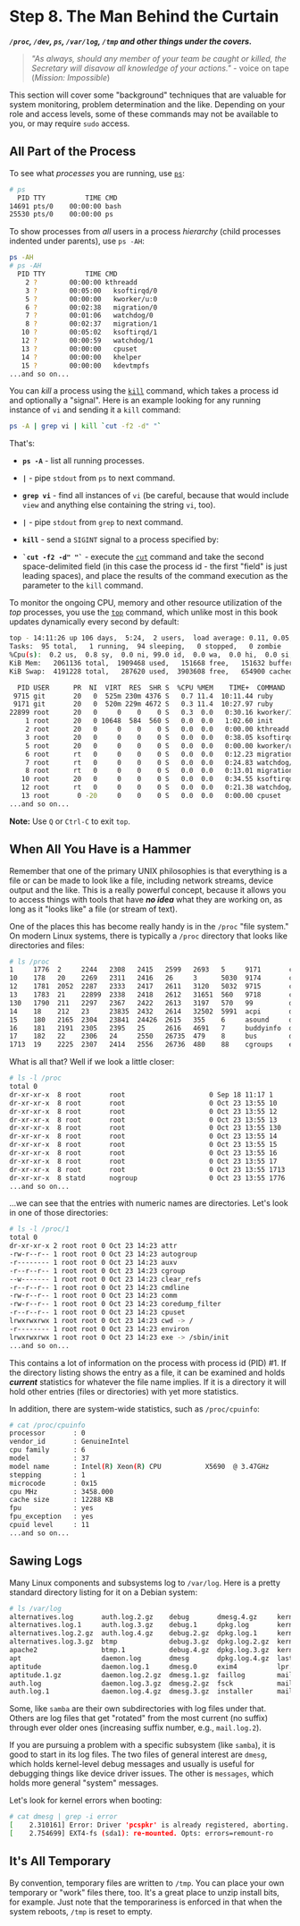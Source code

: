 # Step 8. The Man Behind the Curtain

***`/proc`, `/dev`, `ps`, `/var/log`, `/tmp` and other things under the
covers.***

> *"As always, should any member of your team be caught or killed, the
> Secretary will disavow all knowledge of your actions."* - voice on tape
> (*Mission: Impossible*)

This section will cover some "background" techniques that are valuable for
system monitoring, problem determination and the like. Depending on your
role and access levels, some of these commands may not be available to you,
or may require `sudo` access.

## All Part of the Process

To see what *processes* you are running, use
[`ps`](http://linux.die.net/man/1/ps):

```bash
# ps
  PID TTY          TIME CMD
14691 pts/0    00:00:00 bash
25530 pts/0    00:00:00 ps
```

To show processes from *all* users in a process *hierarchy* (child
processes indented under parents), use `ps -AH`:

```bash
ps -AH
# ps -AH
  PID TTY          TIME CMD
    2 ?        00:00:00 kthreadd
    3 ?        00:05:00   ksoftirqd/0
    5 ?        00:00:00   kworker/u:0
    6 ?        00:02:38   migration/0
    7 ?        00:01:06   watchdog/0
    8 ?        00:02:37   migration/1
   10 ?        00:05:02   ksoftirqd/1
   12 ?        00:00:59   watchdog/1
   13 ?        00:00:00   cpuset
   14 ?        00:00:00   khelper
   15 ?        00:00:00   kdevtmpfs
...and so on...
```

You can *kill* a process using the
[`kill`](http://linux.die.net/man/1/kill) command, which takes a process id
and optionally a "signal". Here is an example looking for any running
instance of `vi` and sending it a `kill` command:

```bash
ps -A | grep vi | kill `cut -f2 -d" "`
```

That's:

* **`ps -A`** - list all running processes.

* **`|`** - pipe `stdout` from `ps` to next command.

* **`grep vi`** - find all instances of `vi` (be careful, because that
would include `view` and anything else containing the string `vi`, too).

* **`|`** - pipe `stdout` from `grep` to next command.

* **`kill`** - send a `SIGINT` signal to a process specified by:

* **`` `cut -f2 -d" "` ``** - execute the
[`cut`](http://linux.die.net/man/1/cut) command and take the second
space-delimited field (in this case the process id - the first "field" is
just leading spaces), and place the results of the command execution as
the parameter to the `kill` command.

To monitor the ongoing CPU, memory and other resource utilization of the
*top* processes, you use the [`top`](http://linux.die.net/man/1/top)
command, which unlike most in this book updates dynamically every second
by default:

```bash
top - 14:11:26 up 106 days,  5:24,  2 users,  load average: 0.11, 0.05, 0.05
Tasks:  95 total,   1 running,  94 sleeping,   0 stopped,   0 zombie
%Cpu(s):  0.2 us,  0.8 sy,  0.0 ni, 99.0 id,  0.0 wa,  0.0 hi,  0.0 si,  0.0 st
KiB Mem:   2061136 total,  1909468 used,   151668 free,   151632 buffers
KiB Swap:  4191228 total,   287620 used,  3903608 free,   654900 cached

  PID USER      PR  NI  VIRT  RES  SHR S  %CPU %MEM    TIME+  COMMAND
 9715 git       20   0  525m 230m 4376 S   0.7 11.4  10:11.44 ruby
 9171 git       20   0  520m 229m 4672 S   0.3 11.4  10:27.97 ruby
22899 root      20   0     0    0    0 S   0.3  0.0   0:30.16 kworker/1:0
    1 root      20   0 10648  584  560 S   0.0  0.0   1:02.60 init
    2 root      20   0     0    0    0 S   0.0  0.0   0:00.00 kthreadd
    3 root      20   0     0    0    0 S   0.0  0.0   0:38.05 ksoftirqd/0
    5 root      20   0     0    0    0 S   0.0  0.0   0:00.00 kworker/u:0
    6 root      rt   0     0    0    0 S   0.0  0.0   0:12.23 migration/0
    7 root      rt   0     0    0    0 S   0.0  0.0   0:24.83 watchdog/0
    8 root      rt   0     0    0    0 S   0.0  0.0   0:13.01 migration/1
   10 root      20   0     0    0    0 S   0.0  0.0   0:34.55 ksoftirqd/1
   12 root      rt   0     0    0    0 S   0.0  0.0   0:21.38 watchdog/1
   13 root       0 -20     0    0    0 S   0.0  0.0   0:00.00 cpuset
...and so on...
```

**Note:** Use `Q` or `Ctrl-C` to exit `top`.

## When All You Have is a Hammer

Remember that one of the primary UNIX philosophies is that everything is a
file or can be made to look like a file, including network streams, device
output and the like. This is a really powerful concept, because it allows
you to access things with tools that have ***no idea*** what they are
working on, as long as it "looks like" a file (or stream of text).

One of the places this has become really handy is in the `/proc` "file
system." On modern Linux systems, there is typically a `/proc` directory
that looks like directories and files:

```bash
# ls /proc
1     1776  2     2244   2308   2415   2599   2693   5     9171       cmdline      fb           key-users   mpt           swaps          vmstat
10    178   20    2269   2311   2416   26     3      5030  9174       consoles     filesystems  kmsg        mtrr          sys            zoneinfo
12    1781  2052  2287   2333   2417   2611   3120   5032  9715       cpuinfo      fs           kpagecount  net           sysrq-trigger
13    1783  21    22899  2338   2418   2612   31651  560   9718       crypto       interrupts   kpageflags  pagetypeinfo  sysvipc
130   1790  211   2297   2367   2422   2613   3197   570   99         devices      iomem        loadavg     partitions    timer_list
14    18    212   23     23835  2432   2614   32502  5991  acpi       diskstats    ioports      locks       sched_debug   timer_stats
15    180   2165  2304   23841  24426  2615   355    6     asound     dma          irq          meminfo     self          tty
16    181   2191  2305   2395   25     2616   4691   7     buddyinfo  dri          kallsyms     misc        slabinfo      uptime
17    182   22    2306   24     2550   26735  479    8     bus        driver       kcore        modules     softirqs      version
1713  19    2225  2307   2414   2556   26736  480    88    cgroups    execdomains  keys         mounts      stat          vmallocinfo

```

What is all that? Well if we look a little closer:

```bash
# ls -l /proc
total 0
dr-xr-xr-x  8 root       root                     0 Sep 18 11:17 1
dr-xr-xr-x  8 root       root                     0 Oct 23 13:55 10
dr-xr-xr-x  8 root       root                     0 Oct 23 13:55 12
dr-xr-xr-x  8 root       root                     0 Oct 23 13:55 13
dr-xr-xr-x  8 root       root                     0 Oct 23 13:55 130
dr-xr-xr-x  8 root       root                     0 Oct 23 13:55 14
dr-xr-xr-x  8 root       root                     0 Oct 23 13:55 15
dr-xr-xr-x  8 root       root                     0 Oct 23 13:55 16
dr-xr-xr-x  8 root       root                     0 Oct 23 13:55 17
dr-xr-xr-x  8 root       root                     0 Oct 23 13:55 1713
dr-xr-xr-x  8 statd      nogroup                  0 Oct 23 13:55 1776
...and so on...
```

...we can see that the entries with numeric names are directories. Let's
look in one of those directories:

```bash
# ls -l /proc/1
total 0
dr-xr-xr-x 2 root root 0 Oct 23 14:23 attr
-rw-r--r-- 1 root root 0 Oct 23 14:23 autogroup
-r-------- 1 root root 0 Oct 23 14:23 auxv
-r--r--r-- 1 root root 0 Oct 23 14:23 cgroup
--w------- 1 root root 0 Oct 23 14:23 clear_refs
-r--r--r-- 1 root root 0 Oct 23 14:23 cmdline
-rw-r--r-- 1 root root 0 Oct 23 14:23 comm
-rw-r--r-- 1 root root 0 Oct 23 14:23 coredump_filter
-r--r--r-- 1 root root 0 Oct 23 14:23 cpuset
lrwxrwxrwx 1 root root 0 Oct 23 14:23 cwd -> /
-r-------- 1 root root 0 Oct 23 14:23 environ
lrwxrwxrwx 1 root root 0 Oct 23 14:23 exe -> /sbin/init
...and so on...
```

This contains a lot of information on the process with process id (PID) #1.
If the directory listing shows the entry as a file, it can be examined and
holds ***current*** statistics for whatever the file name implies. If it is
a directory it will hold other entries (files or directories) with yet more
statistics.

In addition, there are system-wide statistics, such as `/proc/cpuinfo`:

```bash
# cat /proc/cpuinfo
processor       : 0
vendor_id       : GenuineIntel
cpu family      : 6
model           : 37
model name      : Intel(R) Xeon(R) CPU           X5690  @ 3.47GHz
stepping        : 1
microcode       : 0x15
cpu MHz         : 3458.000
cache size      : 12288 KB
fpu             : yes
fpu_exception   : yes
cpuid level     : 11
...and so on...
```

## Sawing Logs

Many Linux components and subsystems log to `/var/log`. Here is a pretty
standard directory listing for it on a Debian system:

```bash
# ls /var/log
alternatives.log       auth.log.2.gz    debug       dmesg.4.gz     kern.log       mail.info       mail.warn       news         syslog.4.gz    wtmp.1
alternatives.log.1     auth.log.3.gz    debug.1     dpkg.log       kern.log.1     mail.info.1     mail.warn.1     nginx        syslog.5.gz
alternatives.log.2.gz  auth.log.4.gz    debug.2.gz  dpkg.log.1     kern.log.2.gz  mail.info.2.gz  mail.warn.2.gz  postgresql   syslog.6.gz
alternatives.log.3.gz  btmp             debug.3.gz  dpkg.log.2.gz  kern.log.3.gz  mail.info.3.gz  mail.warn.3.gz  rancid       syslog.7.gz
apache2                btmp.1           debug.4.gz  dpkg.log.3.gz  kern.log.4.gz  mail.info.4.gz  mail.warn.4.gz  redis        user.log
apt                    daemon.log       dmesg       dpkg.log.4.gz  lastlog        mail.log        messages        samba        user.log.1
aptitude               daemon.log.1     dmesg.0     exim4          lpr.log        mail.log.1      messages.1      syslog       user.log.2.gz
aptitude.1.gz          daemon.log.2.gz  dmesg.1.gz  faillog        mail.err       mail.log.2.gz   messages.2.gz   syslog.1     user.log.3.gz
auth.log               daemon.log.3.gz  dmesg.2.gz  fsck           mail.err.1     mail.log.3.gz   messages.3.gz   syslog.2.gz  user.log.4.gz
auth.log.1             daemon.log.4.gz  dmesg.3.gz  installer      mail.err.2.gz  mail.log.4.gz   messages.4.gz   syslog.3.gz  wtmp
```

Some, like `samba` are their own subdirectories with log files under that.
Others are log files that get "rotated" from the most current (no suffix)
through ever older ones (increasing suffix number, e.g., `mail.log.2`).

If you are pursuing a problem with a specific subsystem (like `samba`), it
is good to start in its log files. The two files of general interest are
`dmesg`, which holds kernel-level debug messages and usually is useful for
debugging things like device driver issues. The other is `messages`, which
holds more general "system" messages.

Let's look for kernel errors when booting: 

```bash
# cat dmesg | grep -i error
[    2.310161] Error: Driver 'pcspkr' is already registered, aborting...
[    2.754699] EXT4-fs (sda1): re-mounted. Opts: errors=remount-ro
```

## It's All Temporary

By convention, temporary files are written to `/tmp`. You can place your
own temporary or "work" files there, too. It's a great place to unzip
install bits, for example. Just note that the temporariness is enforced in
that when the system reboots, `/tmp` is reset to empty.
